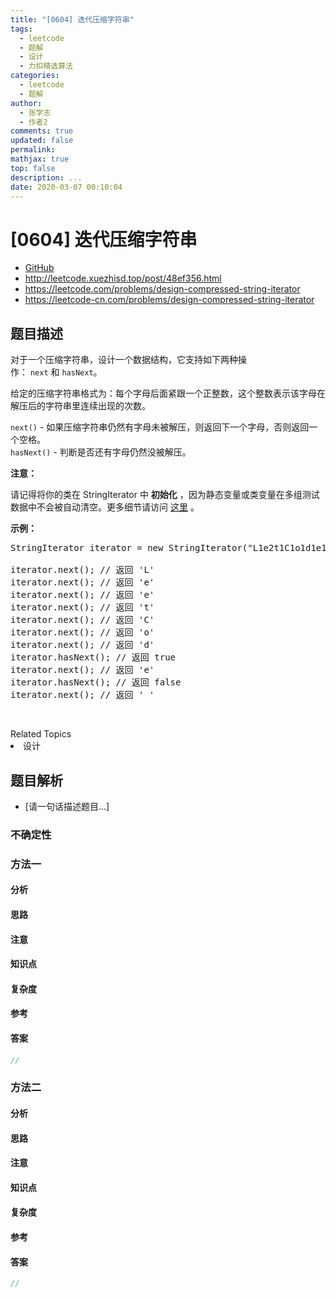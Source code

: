 ```yaml
---
title: "[0604] 迭代压缩字符串"
tags:
  - leetcode
  - 题解
  - 设计
  - 力扣精选算法
categories:
  - leetcode
  - 题解
author:
  - 张学志
  - 作者2
comments: true
updated: false
permalink:
mathjax: true
top: false
description: ...
date: 2020-03-07 00:10:04
---
```



# [0604] 迭代压缩字符串
* [GitHub](https://github.com/algoboy101/LeetCodeCrowdsource/tree/master/_posts/QA/%5B0604%5D%20%E8%BF%AD%E4%BB%A3%E5%8E%8B%E7%BC%A9%E5%AD%97%E7%AC%A6%E4%B8%B2.md)
* http://leetcode.xuezhisd.top/post/48ef356.html
* https://leetcode.com/problems/design-compressed-string-iterator
* https://leetcode-cn.com/problems/design-compressed-string-iterator


## 题目描述

<p>对于一个压缩字符串，设计一个数据结构，它支持如下两种操作：&nbsp;<code>next</code>&nbsp;和&nbsp;<code>hasNext</code>。</p>

<p>给定的压缩字符串格式为：每个字母后面紧跟一个正整数，这个整数表示该字母在解压后的字符串里连续出现的次数。</p>

<p><code>next()</code> - 如果压缩字符串仍然有字母未被解压，则返回下一个字母，否则返回一个空格。<br>
<code>hasNext()</code> - 判断是否还有字母仍然没被解压。</p>

<p><strong>注意：</strong></p>

<p>请记得将你的类在 StringIterator 中&nbsp;<strong>初始化</strong>&nbsp;，因为静态变量或类变量在多组测试数据中不会被自动清空。更多细节请访问 <a href="http://leetcode.com/faq/#different-output">这里</a>&nbsp;。</p>

<p><strong>示例：</strong></p>

<pre>StringIterator iterator = new StringIterator(&quot;L1e2t1C1o1d1e1&quot;);

iterator.next(); // 返回 &#39;L&#39;
iterator.next(); // 返回 &#39;e&#39;
iterator.next(); // 返回 &#39;e&#39;
iterator.next(); // 返回 &#39;t&#39;
iterator.next(); // 返回 &#39;C&#39;
iterator.next(); // 返回 &#39;o&#39;
iterator.next(); // 返回 &#39;d&#39;
iterator.hasNext(); // 返回 true
iterator.next(); // 返回 &#39;e&#39;
iterator.hasNext(); // 返回 false
iterator.next(); // 返回 &#39; &#39;
</pre>

<p>&nbsp;</p>
<div><div>Related Topics</div><div><li>设计</li></div></div>


## 题目解析
* [请一句话描述题目...]

### 不确定性


### 方法一

#### 分析

#### 思路

#### 注意

#### 知识点

#### 复杂度

#### 参考

#### 答案

```cpp
//
```


### 方法二

#### 分析

#### 思路

#### 注意

#### 知识点

#### 复杂度

#### 参考

#### 答案

```cpp
//
```


